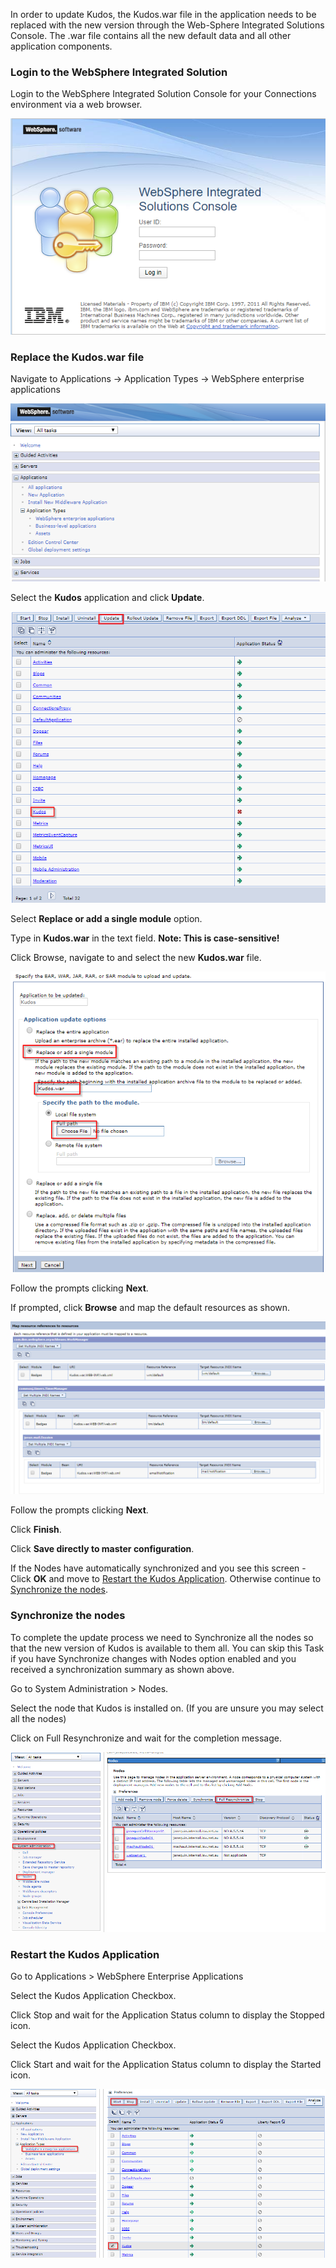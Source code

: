 In order to update Kudos, the Kudos.war file in the application needs to be replaced with the new version through the Web-Sphere Integrated Solutions
Console. The .war file contains all the new default data and all other application components.

### Login to the WebSphere Integrated Solution

Login to the WebSphere Integrated Solution Console for your Connections environment via a web browser.

![login](/assets/badges/update/WAS_Console_login.png)

### Replace the Kudos.war file

Navigate to Applications -> Application Types -> WebSphere enterprise applications

![was app](/assets/badges/update/was_app.png)

Select the **Kudos** application and click **Update**.

![kudos app list](/assets/badges/update/kudos_app_list.png)

Select **Replace or add a single module** option.

Type in **Kudos.war** in the text field. **Note: This is case-sensitive!**

Click Browse, navigate to and select the new **Kudos.war** file.

![select war](/assets/badges/update/select_war.png)

Follow the prompts clicking **Next**.

If prompted, click **Browse** and map the default resources as shown.

![resource mapping](/assets/badges/update/resource_mapping.png)

Follow the prompts clicking **Next**.

Click **Finish**.

Click **Save directly to master configuration**.

If the Nodes have automatically synchronized and you see this screen - Click **OK** and move to [Restart the Kudos Application](/badges/update/update_app/#restart-the-kudos-application). Otherwise continue to [Synchronize the nodes](/badges/update/update_app/#synchronize-the-nodes).

### Synchronize the nodes

To complete the update process we need to Synchronize all the nodes so that the new version of Kudos is available to them all. You can skip this Task if you have Synchronize changes with Nodes option enabled and you received a synchronization summary as shown above.

Go to System Administration > Nodes.

Select the node that Kudos is installed on. (If you are unsure you may select all the nodes)

Click on Full Resynchronize and wait for the completion message.

![full resync](/assets/badges/update/full_resync.png)

### Restart the Kudos Application

Go to Applications > WebSphere Enterprise Applications

Select the Kudos Application Checkbox.

Click Stop and wait for the Application Status column to display the Stopped icon.

Select the Kudos Application Checkbox.

Click Start and wait for the Application Status column to display the Started icon.

![stop start kudos](/assets/badges/update/stop_start_kudos.png)